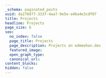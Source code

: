 ```yaml
---
_schema: paginated_posts
uuid: da276877-333f-4aa7-9e5e-a46a4e3cdf07
title: Projects
headline: Projects
page_size: 6
seo:
  no_index: false
  page_title: Projects
  page_description: Projects on edmeehan.dev
  featured_image:
  open_graph_type:
  canonical_url:
content_blocks:
hidden: false
---
```

